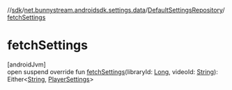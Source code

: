 //[sdk](../../../index.md)/[net.bunnystream.androidsdk.settings.data](../index.md)/[DefaultSettingsRepository](index.md)/[fetchSettings](fetch-settings.md)

# fetchSettings

[androidJvm]\
open suspend override fun [fetchSettings](fetch-settings.md)(libraryId: [Long](https://kotlinlang.org/api/latest/jvm/stdlib/kotlin/-long/index.html), videoId: [String](https://kotlinlang.org/api/latest/jvm/stdlib/kotlin/-string/index.html)): Either&lt;[String](https://kotlinlang.org/api/latest/jvm/stdlib/kotlin/-string/index.html), [PlayerSettings](../../net.bunnystream.androidsdk.settings.domain.model/-player-settings/index.md)&gt;
